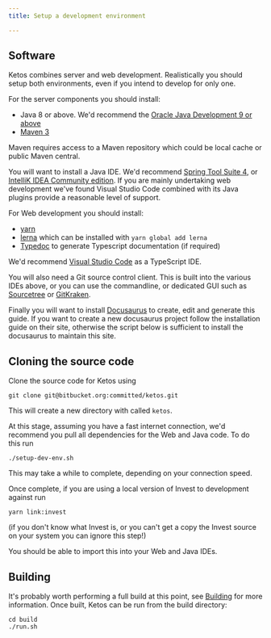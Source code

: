 ```yaml
---
title: Setup a development environment

---
```



## Software 

Ketos combines server and web development. Realistically you should setup both environments, even if you intend to develop for only one.

For the server components you should install: 

* Java 8 or above. We'd recommend the [Oracle Java Development 9 or above](http://www.oracle.com/technetwork/java/javase/downloads/index.html) 
* [Maven 3](http://maven.apache.org)

Maven requires access to a Maven repository which could be local cache or public Maven central.

You will want to install a Java IDE. We'd recommend [Spring Tool Suite 4](https://spring.io/tools4), or [IntelliK IDEA Community edition](https://www.jetbrains.com/idea). If you are mainly undertaking web development we've found Visual Studio Code combined with its Java plugins provide a reasonable level of support.

For Web development you should install:

* [yarn](http://yarnpkg.io)
* [lerna](https://lernajs.io/) which can be installed with `yarn global add lerna`  
* [Typedoc](http://typedoc.org/) to generate Typescript documentation (if required)

We'd recommend [Visual Studio Code](https://code.visualstudio.com/) as a TypeScript IDE.

You will also need a Git source control client. This is built into the various IDEs above, or you can use the commandline, or dedicated GUI such as [Sourcetree](https://www.sourcetreeapp.com/)  or [GitKraken](https://www.gitkraken.com/).

Finally you will want to install [Docusaurus](https://docusaurus.io) to create, edit and generate this guide. If you want to create a new docusaurus project follow the installation guide on their site, otherwise the script below is sufficient to install the docusaurus to maintain this site.  

## Cloning the source code

Clone the source code for Ketos using 

```
git clone git@bitbucket.org:committed/ketos.git
```

This will create a new directory with called `ketos`.

At this stage, assuming you have a fast internet connection, we'd recommend you pull all dependencies for the Web and Java code. To do this run

```
./setup-dev-env.sh
``` 

This may take a while to complete, depending on your connection speed. 

Once complete, if you are using a local version of Invest to development against run 

```
yarn link:invest
```

(if you don't know what Invest is, or you can't get a copy the Invest source on your system you can ignore this step!)


 You should be able to import this into your Web and Java IDEs.


## Building

It's probably worth performing a full build at this point, see [Building](dev.build.html) for more information. Once built, Ketos can be run from the build directory:
```
cd build
./run.sh
```

